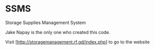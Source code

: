 # SSMS
 Storage Supplies Management System

Jake Napay is the only one who created this code.

Visit [http://storagemanagement.rf.gd/index.php] to go to the website
